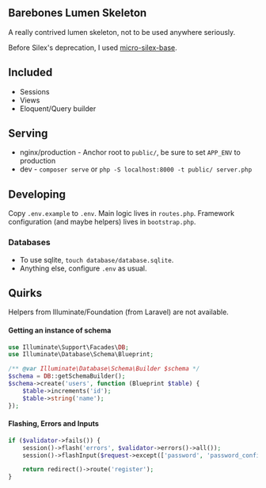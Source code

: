 ## Barebones Lumen Skeleton
A really contrived lumen skeleton, not to be used anywhere seriously. 

Before Silex's deprecation, I used [micro-silex-base](https://github.com/matical/micro-silex-base).

## Included
- Sessions
- Views
- Eloquent/Query builder

## Serving
- nginx/production - Anchor root to `public/`, be sure to set `APP_ENV` to production
- dev - `composer serve` or `php -S localhost:8000 -t public/ server.php`

## Developing
Copy `.env.example` to `.env`. Main logic lives in `routes.php`. Framework configuration (and maybe helpers) lives in `bootstrap.php`. 

### Databases
- To use sqlite, `touch database/database.sqlite`.
- Anything else, configure `.env` as usual.

## Quirks
Helpers from Illuminate/Foundation (from Laravel) are not available.
#### Getting an instance of schema
```php
use Illuminate\Support\Facades\DB;
use Illuminate\Database\Schema\Blueprint;

/** @var Illuminate\Database\Schema\Builder $schema */
$schema = DB::getSchemaBuilder();
$schema->create('users', function (Blueprint $table) {
    $table->increments('id');
    $table->string('name');
});
```

#### Flashing, Errors and Inputs
```php
if ($validator->fails()) {
    session()->flash('errors', $validator->errors()->all());
    session()->flashInput($request->except(['password', 'password_confirmation']));

    return redirect()->route('register');
}
```
